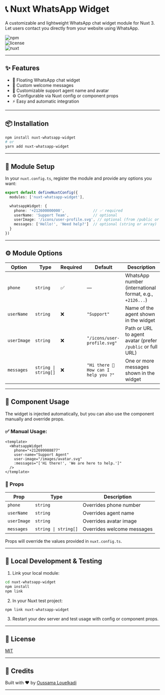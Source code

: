 # 📞 Nuxt WhatsApp Widget

A customizable and lightweight WhatsApp chat widget module for Nuxt 3. Let users contact you directly from your website using WhatsApp.

![npm](https://img.shields.io/npm/v/nuxt-whatsapp-widget?color=green)  
![license](https://img.shields.io/npm/l/nuxt-whatsapp-widget)  
![nuxt](https://img.shields.io/badge/Nuxt-3.x-00DC82?logo=nuxt.js)

---

## ✨ Features

- 📱 Floating WhatsApp chat widget
- 💬 Custom welcome messages
- 👤 Customizable support agent name and avatar
- ⚙️ Configurable via Nuxt config or component props
- ⚡ Easy and automatic integration

---

## 📦 Installation

```bash
npm install nuxt-whatsapp-widget
# or
yarn add nuxt-whatsapp-widget
```

---

## 🔌 Module Setup

In your `nuxt.config.ts`, register the module and provide any options you want:

```ts
export default defineNuxtConfig({
  modules: ['nuxt-whatsapp-widget'],

  whatsappWidget: {
    phone: '+212600000000',             // ✅ required
    userName: 'Support Team',           // optional
    userImage: '/icons/user-profile.svg', // optional (from /public or external URL)
    messages: ['Hello!', 'Need help?']  // optional (string or array)
  }
})
```

---

## ⚙️ Module Options

| Option       | Type                  | Required | Default                         | Description                                                |
|--------------|-----------------------|----------|----------------------------------|------------------------------------------------------------|
| `phone`      | `string`              | ✅       | —                                | WhatsApp number (international format, e.g., `+2126...`)   |
| `userName`   | `string`              | ❌       | `"Support"`                      | Name of the agent shown in the widget                      |
| `userImage`  | `string`              | ❌       | `"/icons/user-profile.svg"`      | Path or URL to agent avatar (prefer `/public` or full URL) |
| `messages`   | `string \| string[]` | ❌       | `"Hi there 👋 How can I help you ?"`                       | One or more messages shown in the widget                   |-----------------------|----------|------------------------------------------------------------|widget                   |

---

## 🧱 Component Usage

The widget is injected automatically, but you can also use the component manually and override props.

### ✅ Manual Usage:

```vue
<template>
  <WhatsappWidget
    phone="+212699988877"
    user-name="Support Agent"
    user-image="/images/avatar.svg"
    :messages="['Hi there!', 'We are here to help.']"
  />
</template>
```

### 🔁 Props

| Prop         | Type                  | Description                               |
|--------------|-----------------------|-------------------------------------------|
| `phone`      | `string`              | Overrides phone number                    |
| `userName`   | `string`              | Overrides agent name                      |
| `userImage`  | `string`              | Overrides avatar image                    |
| `messages`   | `string \| string[]` | Overrides welcome messages                |

Props will override the values provided in `nuxt.config.ts`.

---

## 🧪 Local Development & Testing

1. Link your local module:

```bash
cd nuxt-whatsapp-widget
npm install
npm link
```

2. In your Nuxt test project:

```bash
npm link nuxt-whatsapp-widget
```

3. Restart your dev server and test usage with config or component props.

---

## 📄 License

[MIT](./LICENSE)

---

## 🙌 Credits

Built with ❤️ by [Oussama Louelkadi](https://github.com/oussamalkd/)

---
